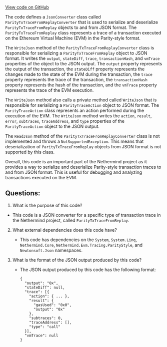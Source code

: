[View code on GitHub](https://github.com/NethermindEth/nethermind/src/Nethermind/Nethermind.JsonRpc/Modules/Trace/ParityTxTraceFromReplayConverter.cs)

The code defines a `JsonConverter` class called `ParityTxTraceFromReplayConverter` that is used to serialize and deserialize `ParityTxTraceFromReplay` objects to and from JSON format. The `ParityTxTraceFromReplay` class represents a trace of a transaction executed on the Ethereum Virtual Machine (EVM) in the Parity-style format.

The `WriteJson` method of the `ParityTxTraceFromReplayConverter` class is responsible for serializing a `ParityTxTraceFromReplay` object to JSON format. It writes the `output`, `stateDiff`, `trace`, `transactionHash`, and `vmTrace` properties of the object to the JSON output. The `output` property represents the output of the transaction, the `stateDiff` property represents the changes made to the state of the EVM during the transaction, the `trace` property represents the trace of the transaction, the `transactionHash` property represents the hash of the transaction, and the `vmTrace` property represents the trace of the EVM execution.

The `WriteJson` method also calls a private method called `WriteJson` that is responsible for serializing a `ParityTraceAction` object to JSON format. The `ParityTraceAction` class represents an action performed during the execution of the EVM. The `WriteJson` method writes the `action`, `result`, `error`, `subtraces`, `traceAddress`, and `type` properties of the `ParityTraceAction` object to the JSON output.

The `ReadJson` method of the `ParityTxTraceFromReplayConverter` class is not implemented and throws a `NotSupportedException`. This means that deserialization of `ParityTxTraceFromReplay` objects from JSON format is not supported by this class.

Overall, this code is an important part of the Nethermind project as it provides a way to serialize and deserialize Parity-style transaction traces to and from JSON format. This is useful for debugging and analyzing transactions executed on the EVM.
## Questions: 
 1. What is the purpose of this code?
   - This code is a JSON converter for a specific type of transaction trace in the Nethermind project, called `ParityTxTraceFromReplay`.

2. What external dependencies does this code have?
   - This code has dependencies on the `System`, `System.Linq`, `Nethermind.Core`, `Nethermind.Evm.Tracing.ParityStyle`, and `Newtonsoft.Json` namespaces.

3. What is the format of the JSON output produced by this code?
   - The JSON output produced by this code has the following format: 
     ```
     {
       "output": "0x",
       "stateDiff": null,
       "trace": [{
         "action": { ... },
         "result": {
           "gasUsed": "0x0",
           "output": "0x"
         },
         "subtraces": 0,
         "traceAddress": [],
         "type": "call"
       }],
       "vmTrace": null
     }
     ```